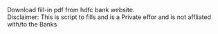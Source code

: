 Download fill-in pdf from hdfc bank website.
<br>Disclaimer: This is script to fills and is a Private effor and is not affliated with/to the Banks
